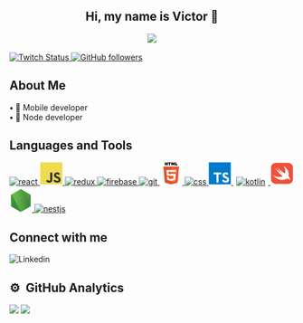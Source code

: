 <h2 align="center">Hi, my name is Victor 👋</h2>

<p align="center">
<img src="https://i.imgur.com/zYBKQvY.jpeg"  height="295">
</p>


<a href="https://www.twitch.tv/victor_ysla" target="_blank">
  <img alt="Twitch Status" src="https://img.shields.io/twitch/status/victor_ysla" style="max-width: 100%;">
</a>

<a href="https://github.com/VictorYsla" target="_blank">
  <img alt="GitHub followers" src="https://img.shields.io/github/followers/VictorYsla" style="max-width: 100%;">
</a>


<h2 align="">About Me</h2>

**•** 📲 Mobile developer  
**•** 💚 Node developer

<h2>Languages and Tools</h2>

<p align="left">
  <a href="https://reactjs.org/" rel="nofollow">
    <img src="https://camo.githubusercontent.com/09807580255133e183e7ecbe8396db64f40099852b08d49de866b4d8d7a56180/68747470733a2f2f75706c6f61642e77696b696d656469612e6f72672f77696b6970656469612f636f6d6d6f6e732f7468756d622f612f61372f52656163742d69636f6e2e7376672f3131353070782d52656163742d69636f6e2e7376672e706e67" alt="react" width="40" height="40" style="max-width: 100%;">
  </a>
  <a href="https://developer.mozilla.org/en-US/docs/Web/JavaScript" rel="nofollow">
    <img src="https://raw.githubusercontent.com/devicons/devicon/master/icons/javascript/javascript-original.svg" alt="javascript" width="40" height="40" style="max-width: 100%;">
  </a>
  <a href="https://redux.js.org/" rel="nofollow">
    <img src="https://camo.githubusercontent.com/3571c6a819e8bb9d9e7cd26fe644ff1e480335c58432a872d69923c177e082c8/68747470733a2f2f72656475782e6a732e6f72672f696d672f72656475782e737667" alt="redux" width="40" height="40" style="max-width: 100%;">
  </a>
  <a href="https://firebase.google.com/" rel="nofollow">
    <img src="https://camo.githubusercontent.com/f19579bd4b5f0b9812474d8109d5882710dad0399d94497a26ea79dc01dea234/68747470733a2f2f7777772e766563746f726c6f676f2e7a6f6e652f6c6f676f732f66697265626173652f66697265626173652d69636f6e2e737667" alt="firebase" width="40" height="40" style="max-width: 100%;">
  </a>
  <a href="https://git-scm.com/" rel="nofollow">
    <img src="https://camo.githubusercontent.com/ff5301ef7472dbdf522b776167a8af8c326299fe8175e53f6b052bbcc04533e3/68747470733a2f2f7777772e766563746f726c6f676f2e7a6f6e652f6c6f676f732f6769742d73636d2f6769742d73636d2d69636f6e2e737667" alt="git" width="40" height="40" style="max-width: 100%;">
  </a>
  <a href="https://developer.mozilla.org/en-US/docs/Web/HTML" rel="nofollow">
    <img src="https://raw.githubusercontent.com/devicons/devicon/master/icons/html5/html5-original-wordmark.svg" alt="html5" width="40" height="40" style="max-width: 100%;">
  </a>
  <a href="https://developer.mozilla.org/en-US/docs/Web/CSS" rel="nofollow">
    <img src="https://camo.githubusercontent.com/199d38eeb4d2e72bca9bdb11a7eb29a39049f45da886883e8520698e16db6a35/68747470733a2f2f75706c6f61642e77696b696d656469612e6f72672f77696b6970656469612f636f6d6d6f6e732f642f64352f435353335f6c6f676f5f616e645f776f72646d61726b2e737667" alt="css" width="40" height="40" style="max-width: 100%;">
  </a>
  <a href="https://www.typescriptlang.org/" rel="nofollow">
    <img src="https://raw.githubusercontent.com/devicons/devicon/master/icons/typescript/typescript-original.svg" alt="typescript" width="40" height="40" style="max-width: 100%;">
  </a>
  <a href="https://kotlinlang.org/" rel="nofollow">
    <img src="https://pbs.twimg.com/profile_images/1399329694340747271/T5fbWxtN_400x400.png" alt="kotlin" width="40" height="40" style="background-color:white; padding:5px; border-radius:5px;">
  </a>
  <a href="https://developer.apple.com/swift/" rel="nofollow">
    <img src="https://raw.githubusercontent.com/devicons/devicon/master/icons/swift/swift-original.svg" alt="swift" width="40" height="40" style="max-width: 100%;">
  </a>
  <a href="https://nodejs.org/en/" rel="nofollow">
    <img src="https://raw.githubusercontent.com/devicons/devicon/master/icons/nodejs/nodejs-original.svg" alt="nodejs" width="40" height="40" style="max-width: 100%;">
  </a>
  <a href="https://nestjs.com/" rel="nofollow">
    <img src="https://nestjs.com/logo-small-gradient.76616405.svg" alt="nestjs" width="40" height="40" style="max-width: 100%;">
  </a>
</p>


<h2>Connect with me</h2>

<img alt="Linkedin" title="VictorYsla" src="https://camo.githubusercontent.com/8c0692475a5bfc1d9e7361074bdb648e567cae7b5b40ffd32adae31180b0d7b6/68747470733a2f2f696d672e736869656c64732e696f2f62616467652f4c696e6b6564496e2d3030373742353f7374796c653d666f722d7468652d6261646765266c6f676f3d6c696e6b6564696e266c6f676f436f6c6f723d7768697465" data-canonical-src="https://www.linkedin.com/in/fernando-gallardo-ysla-667a12206/" style="max-width: 100%;">

<h2 class="heading-element" dir="auto">⚙️ &nbsp;GitHub Analytics</h2>

<img height="180em" src="https://camo.githubusercontent.com/37c22bf0f494520881863d5426fe537b8cb962900989ab123675934419b7dbe0/68747470733a2f2f6769746875622d726561646d652d73746174732d65696768742d74686574612e76657263656c2e6170702f6170692f746f702d6c616e67732f3f757365726e616d653d566963746f7259736c61266c61796f75743d636f6d70616374266c616e67735f636f756e743d38267468656d653d616c676f6c6961" data-canonical-src="https://github-readme-stats-eight-theta.vercel.app/api?username=VictorYsla&amp;show_icons=true&amp;theme=algolia&amp;include_all_commits=true&amp;count_private=true" style="max-width: 100%;">

<img height="180em" src="https://github-readme-stats-eight-theta.vercel.app/api/top-langs/?username=VictorYsla&layout=compact&langs_count=8&theme=algolia" data-canonical-src="https://github-readme-stats-eight-theta.vercel.app/api/top-langs/?username=VictorYsla&amp;layout=compact&amp;langs_count=8&amp;theme=algolia" style="max-width: 100%;">
<!--
**VictorYsla/VictorYsla** is a ✨ _special_ ✨ repository because its `README.md` (this file) appears on your GitHub profile.

Here are some ideas to get you started:

- 🔭 I’m currently working on ...
- 🌱 I’m currently learning ...
- 👯 I’m looking to collaborate on ...
- 🤔 I’m looking for help with ...
- 💬 Ask me about ...
- 📫 How to reach me: ...
- 😄 Pronouns: ...
- ⚡ Fun fact: ...
-->
